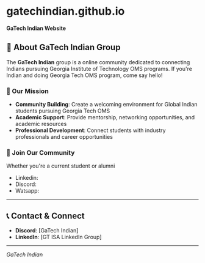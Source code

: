 # gatechindian.github.io
**GaTech Indian Website**

## 🎯 About GaTech Indian Group

The **GaTech Indian** group is a online community dedicated to connecting Indians pursuing Georgia Institute of Technology OMS programs. If you're Indian and doing Georgia Tech OMS program, come say hello! 

### 🌟 Our Mission

- **Community Building**: Create a welcoming environment for Global Indian students pursuing Georgia Tech OMS
- **Academic Support**: Provide mentorship, networking opportunities, and academic resources
- **Professional Development**: Connect students with industry professionals and career opportunities

### 🤝 Join Our Community

Whether you're a current student or alumni

- Linkedin: 
- Discord:
- Watsapp: 

---

## 📞 Contact & Connect

- **Discord**: [GaTech Indian]
- **LinkedIn**: [GT ISA LinkedIn Group]

---

*GaTech Indian*
